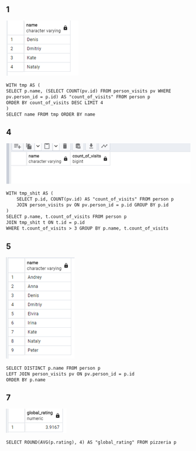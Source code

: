 ## 1

![](241023_0.png)
```
WITH tmp AS (
SELECT p.name, (SELECT COUNT(pv.id) FROM person_visits pv WHERE pv.person_id = p.id) AS "count_of_visits" FROM person p
ORDER BY count_of_visits DESC LIMIT 4
)
SELECT name FROM tmp ORDER BY name

```
## 4

![](241023_4.png)
```
WITH tmp_shit AS (
	SELECT p.id, COUNT(pv.id) AS "count_of_visits" FROM person p
	JOIN person_visits pv ON pv.person_id = p.id GROUP BY p.id
)
SELECT p.name, t.count_of_visits FROM person p
JOIN tmp_shit t ON t.id = p.id
WHERE t.count_of_visits > 3 GROUP BY p.name, t.count_of_visits

```
## 5

![](241023_5.png)
```
SELECT DISTINCT p.name FROM person p
LEFT JOIN person_visits pv ON pv.person_id = p.id
ORDER BY p.name

```
## 7

![](241023_7.png)
```
SELECT ROUND(AVG(p.rating), 4) AS "global_rating" FROM pizzeria p
```
